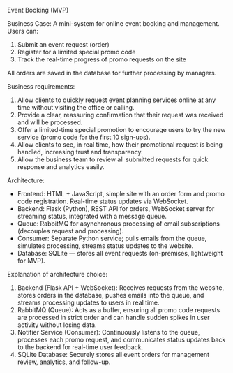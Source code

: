 Event Booking (MVP)

Business Case:
A mini-system for online event booking and management.
Users can:
1. Submit an event request (order)
2. Register for a limited special promo code
3. Track the real-time progress of promo requests on the site

All orders are saved in the database for further processing by managers.


Business requirements:
1. Allow clients to quickly request event planning services online at any time without visiting the office or calling.
2. Provide a clear, reassuring confirmation that their request was received and will be processed.
3. Offer a limited-time special promotion to encourage users to try the new service (promo code for the first 10 sign-ups).
4. Allow clients to see, in real time, how their promotional request is being handled, increasing trust and transparency.
5. Allow the business team to review all submitted requests for quick response and analytics easily.


Architecture: 
- Frontend: HTML + JavaScript, simple site with an order form and promo code registration. Real-time status updates via WebSocket.
- Backend: Flask (Python), REST API for orders, WebSocket server for streaming status, integrated with a message queue.
- Queue: RabbitMQ for asynchronous processing of email subscriptions (decouples request and processing).
- Consumer: Separate Python service; pulls emails from the queue, simulates processing, streams status updates to the website.
- Database: SQLite — stores all event requests (on-premises, lightweight for MVP).
 

Explanation of architecture choice: 
1. Backend (Flask API + WebSocket):
Receives requests from the website, stores orders in the database, pushes emails into the queue, and streams processing updates to users in real time.
2. RabbitMQ (Queue):
Acts as a buffer, ensuring all promo code requests are processed in strict order and can handle sudden spikes in user activity without losing data.
3. Notifier Service (Consumer):
Continuously listens to the queue, processes each promo request, and communicates status updates back to the backend for real-time user feedback.
4. SQLite Database:
Securely stores all event orders for management review, analytics, and follow-up.

